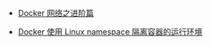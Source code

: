 - [Docker 网络之进阶篇](https://www.cnblogs.com/sparkdev/p/9198109.html)



- [Docker 使用 Linux namespace 隔离容器的运行环境](http://www.cnblogs.com/sammyliu/p/5878973.html)

